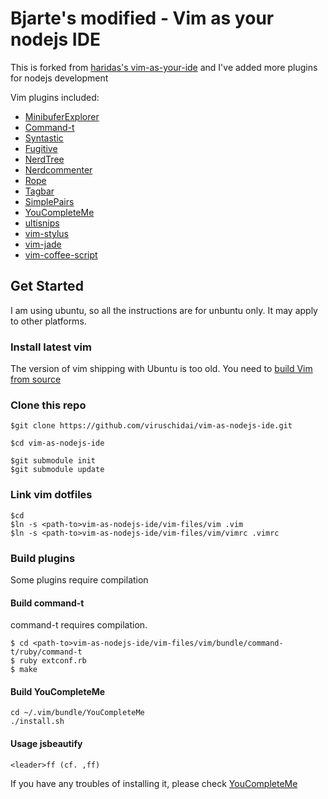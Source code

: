 # Bjarte's modified - Vim as your nodejs IDE


This is forked from [haridas's vim-as-your-ide](https://github.com/haridas/Dotfiles) 
and I've added more plugins for nodejs development

Vim plugins included:

* [MinibuferExplorer](https://github.com/fholgado/minibufexpl.vim.git)
* [Command-t](https://github.com/wincent/Command-T)
* [Syntastic](https://github.com/scrooloose/syntastic.git)
* [Fugitive](https://github.com/tpope/vim-fugitive.git)
* [NerdTree](https://github.com/scrooloose/nerdtree.git)
* [Nerdcommenter](https://github.com/scrooloose/nerdcommenter.git)
* [Rope](https://github.com/klen/rope-vim.git)
* [Tagbar](https://github.com/majutsushi/tagbar.git)
* [SimplePairs](https://github.com/vim-scripts/simple-pairs.git)
* [YouCompleteMe](https://github.com/Valloric/YouCompleteMe.git)
* [ultisnips](https://github.com/SirVer/ultisnips.git)
* [vim-stylus](https://github.com/wavded/vim-stylus.git)
* [vim-jade](https://github.com/digitaltoad/vim-jade.git)
* [vim-coffee-script](https://github.com/kchmck/vim-coffee-script.git)



## Get Started
I am using ubuntu, so all the instructions are for unbuntu only. It may apply to other platforms.

### Install latest vim
The version of vim shipping with Ubuntu is too old. You need to [build Vim from source](https://github.com/Valloric/YouCompleteMe/wiki/Building-Vim-from-source) 

### Clone this repo
```
$git clone https://github.com/viruschidai/vim-as-nodejs-ide.git

$cd vim-as-nodejs-ide

$git submodule init
$git submodule update
```

### Link vim dotfiles
```
$cd
$ln -s <path-to>vim-as-nodejs-ide/vim-files/vim .vim
$ln -s <path-to>vim-as-nodejs-ide/vim-files/vim/vimrc .vimrc
```
### Build plugins
Some plugins require compilation

#### Build command-t
command-t requires compilation. 
```
$ cd <path-to>vim-as-nodejs-ide/vim-files/vim/bundle/command-t/ruby/command-t
$ ruby extconf.rb
$ make
```
#### Build YouCompleteMe
```
cd ~/.vim/bundle/YouCompleteMe
./install.sh
```
#### Usage jsbeautify
```
<leader>ff (cf. ,ff)
```
If you have any troubles of installing it, please check [YouCompleteMe](https://github.com/Valloric/YouCompleteMe)
